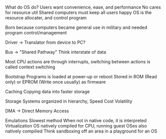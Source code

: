 What do OS do?
	Users want convenience, ease, and performance
		No cares for resource util
	Shared computers must keep all users happy
		OS is the resource allocater, and control program

Born because computers became general use in military and needed program control/management

Driver -> Translator from device to PC?

Bus -> "Shared Pathway" Think interstate of data

Most CPU actions are through interrupts, switching between actions is called context switching


Bootstrap Programs is loaded at power-up or reboot
	Stored in ROM (Read only) or EPROM (Write once usually) as firmware

Caching
	Copying data into faster storage

Storage Systems organized in hierarchy,
	Speed
	Cost
	Volatility

DMA -> Direct Memory Access


Emulations
	Slowest method
	When not in native code, it is interpreted
Virtualization
	OS natively compiled for CPU, running guest OSes also natively compilied
	Think sandboxing off an area in a playground for an OS

